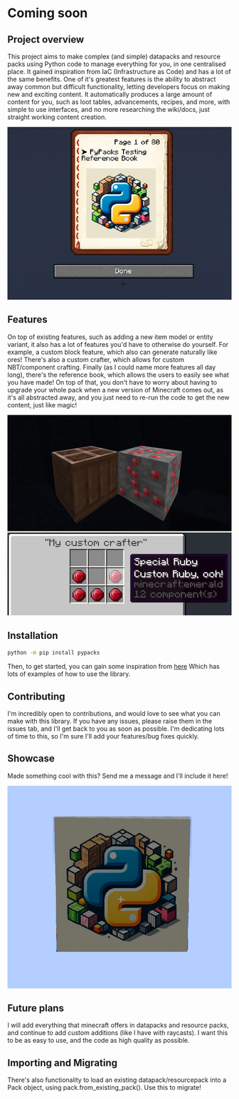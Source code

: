 # Coming soon

## Project overview

This project aims to make complex (and simple) datapacks and resource packs using Python code to manage everything for you, in one centralised place.
It gained inspiration from IaC (Infrastructure as Code) and has a lot of the same benefits.
One of it's greatest features is the ability to abstract away common but difficult functionality, letting developers focus on making new and exciting content.
It automatically produces a large amount of content for you, such as loot tables, advancements, recipes, and more, with simple to use interfaces,
and no more researching the wiki/docs, just straight working content creation.

![Reference Book](pypacks/assets/images/readme_images/reference_book_front_page.png)

## Features

On top of existing features, such as adding a new item model or entity variant, it also has a lot of features you'd have to otherwise do yourself.
For example, a custom block feature, which also can generate naturally like ores! There's also a custom crafter, which allows for custom NBT/component crafting.
Finally (as I could name more features all day long), there's the reference book, which allows the users to easily see what you have made!
On top of that, you don't have to worry about having to upgrade your whole pack when a new version of Minecraft comes out, as it's all abstracted away, and
you just need to re-run the code to get the new content, just like magic!

![Custom Blocks](pypacks/assets/images/readme_images/custom_blocks.png)
![Custom Crafter](pypacks/assets/images/readme_images/custom_crafter.png)

## Installation

```bash
python -m pip install pypacks
```

Then, to get started, you can gain some inspiration from [here](https://github.com/UP929312/pypacks/blob/master/examples/development/main.py)
Which has lots of examples of how to use the library.

## Contributing

I'm incredibly open to contributions, and would love to see what you can make with this library.
If you have any issues, please raise them in the issues tab, and I'll get back to you as soon as possible.
I'm dedicating lots of time to this, so I'm sure I'll add your features/bug fixes quickly.

## Showcase

Made something cool with this? Send me a message and I'll include it here!

![Custom Painting](pypacks/assets/images/readme_images/custom_painting.png)

## Future plans

I will add everything that minecraft offers in datapacks and resource packs, and continue to add custom additions (like I have with raycasts).
I want this to be as easy to use, and the code as high quality as possible.

## Importing and Migrating

There's also functionality to load an existing datapack/resourcepack into a Pack object, using pack.from_existing_pack().
Use this to migrate!
